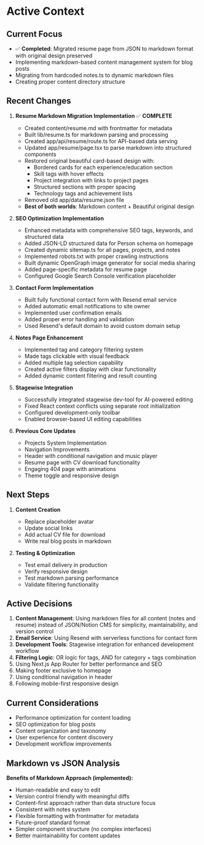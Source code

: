 # Active Context

## Current Focus
- ✅ **Completed**: Migrated resume page from JSON to markdown format with original design preserved
- Implementing markdown-based content management system for blog posts
- Migrating from hardcoded notes.ts to dynamic markdown files
- Creating proper content directory structure

## Recent Changes
1. **Resume Markdown Migration Implementation** ✅ **COMPLETE**
   - Created content/resume.md with frontmatter for metadata
   - Built lib/resume.ts for markdown parsing and processing
   - Created app/api/resume/route.ts for API-based data serving
   - Updated app/resume/page.tsx to parse markdown into structured components
   - Restored original beautiful card-based design with:
     - Bordered cards for each experience/education section
     - Skill tags with hover effects
     - Project integration with links to project pages
     - Structured sections with proper spacing
     - Technology tags and achievement lists
   - Removed old app/data/resume.json file
   - **Best of both worlds**: Markdown content + Beautiful original design

2. **SEO Optimization Implementation**
   - Enhanced metadata with comprehensive SEO tags, keywords, and structured data
   - Added JSON-LD structured data for Person schema on homepage
   - Created dynamic sitemap.ts for all pages, projects, and notes
   - Implemented robots.txt with proper crawling instructions
   - Built dynamic OpenGraph image generator for social media sharing
   - Added page-specific metadata for resume page
   - Configured Google Search Console verification placeholder

3. **Contact Form Implementation**
   - Built fully functional contact form with Resend email service
   - Added automatic email notifications to site owner
   - Implemented user confirmation emails
   - Added proper error handling and validation
   - Used Resend's default domain to avoid custom domain setup

4. **Notes Page Enhancement**
   - Implemented tag and category filtering system
   - Made tags clickable with visual feedback
   - Added multiple tag selection capability
   - Created active filters display with clear functionality
   - Added dynamic content filtering and result counting

5. **Stagewise Integration**
   - Successfully integrated stagewise dev-tool for AI-powered editing
   - Fixed React context conflicts using separate root initialization
   - Configured development-only toolbar
   - Enabled browser-based UI editing capabilities

6. **Previous Core Updates**
   - Projects System Implementation
   - Navigation Improvements
   - Header with conditional navigation and music player
   - Resume page with CV download functionality
   - Engaging 404 page with animations
   - Theme toggle and responsive design

## Next Steps
1. **Content Creation**
   - Replace placeholder avatar
   - Update social links
   - Add actual CV file for download
   - Write real blog posts in markdown

2. **Testing & Optimization**
   - Test email delivery in production
   - Verify responsive design
   - Test markdown parsing performance
   - Validate filtering functionality

## Active Decisions
1. **Content Management**: Using markdown files for all content (notes and resume) instead of JSON/Notion CMS for simplicity, maintainability, and version control
2. **Email Service**: Using Resend with serverless functions for contact form
3. **Development Tools**: Stagewise integration for enhanced development workflow
4. **Filtering Logic**: OR logic for tags, AND for category + tags combination
5. Using Next.js App Router for better performance and SEO
6. Making footer exclusive to homepage
7. Using conditional navigation in header
8. Following mobile-first responsive design

## Current Considerations
- Performance optimization for content loading
- SEO optimization for blog posts
- Content organization and taxonomy
- User experience for content discovery
- Development workflow improvements

## Markdown vs JSON Analysis
**Benefits of Markdown Approach (implemented):**
- Human-readable and easy to edit
- Version control friendly with meaningful diffs
- Content-first approach rather than data structure focus
- Consistent with notes system
- Flexible formatting with frontmatter for metadata
- Future-proof standard format
- Simpler component structure (no complex interfaces)
- Better maintainability for content updates 